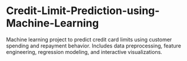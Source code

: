 # Credit-Limit-Prediction-using-Machine-Learning
Machine learning project to predict credit card limits using customer spending and repayment behavior. Includes data preprocessing, feature engineering, regression modeling, and interactive visualizations.
